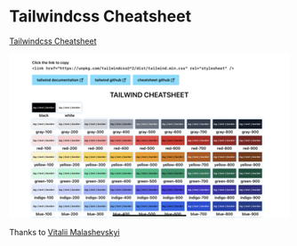 # Tailwindcss Cheatsheet

[Tailwindcss Cheatsheet](https://fu4303.github.io/tailwindcss-cheatsheet-2)

![](tailwindcss-cheatsheet-2.png)

Thanks to [Vitalii Malashevskyi](https://github.com/malashevskyi)
